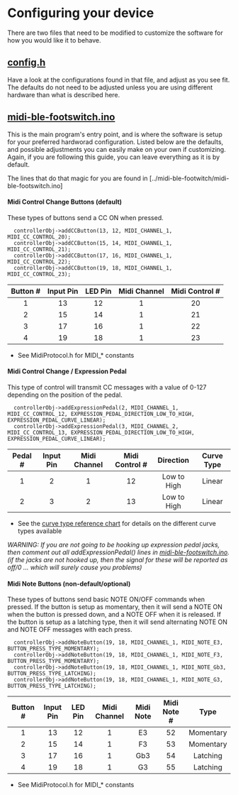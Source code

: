 # Configuring your device

There are two files that need to be modified to customize the software for how you would like it to behave.

## [config.h](config.h)

Have a look at the configurations found in that file, and adjust as you see fit.  The defaults do not need to be adjusted unless you are using different hardware than what is described here.

## [midi-ble-footswitch.ino](midi-ble-footswitch.ino)

This is the main program's entry point, and is where the software is setup for your preferred hardworad configuration.  Listed below are the defaults, and possible adjustments you can easily make on your own if customizing.  Again, if you are following this guide, you can leave everything as it is by default.

The lines that do that magic for you are found in [../midi-ble-footwitch/midi-ble-footswitch.ino]

#### Midi Control Change Buttons (default)

These types of buttons send a CC ON when pressed.

```
  controllerObj->addCCButton(13, 12, MIDI_CHANNEL_1, MIDI_CC_CONTROL_20);
  controllerObj->addCCButton(15, 14, MIDI_CHANNEL_1, MIDI_CC_CONTROL_21);
  controllerObj->addCCButton(17, 16, MIDI_CHANNEL_1, MIDI_CC_CONTROL_22);
  controllerObj->addCCButton(19, 18, MIDI_CHANNEL_1, MIDI_CC_CONTROL_23);
```
| Button # | Input Pin | LED Pin | Midi Channel | Midi Control # |
|:--------:|:---------:|:-------:|:------------:|:--------------:|
| 1        | 13        | 12      | 1            | 20             |
| 2        | 15        | 14      | 1            | 21             |
| 3        | 17        | 16      | 1            | 22             |
| 4        | 19        | 18      | 1            | 23             |

* See MidiProtocol.h for MIDI_* constants

#### Midi Control Change / Expression Pedal

This type of control will transmit CC messages with a value of 0-127 depending on the position of the pedal.

```
  controllerObj->addExpressionPedal(2, MIDI_CHANNEL_1, MIDI_CC_CONTROL_12, EXPRESSION_PEDAL_DIRECTION_LOW_TO_HIGH, EXPRESSION_PEDAL_CURVE_LINEAR);
  controllerObj->addExpressionPedal(3, MIDI_CHANNEL_2, MIDI_CC_CONTROL_13, EXPRESSION_PEDAL_DIRECTION_LOW_TO_HIGH, EXPRESSION_PEDAL_CURVE_LINEAR);
```

| Pedal # | Input Pin | Midi Channel | Midi Control # | Direction   | Curve Type |
|:-------:|:---------:|:------------:|:--------------:|:-----------:|:----------:|
| 1       | 2         | 1            | 12             | Low to High | Linear     |
| 2       | 3         | 2            | 13             | Low to High | Linear     |

* See the [curve type reference chart](README/reference-pedal-curves.mdparts-list.md) for details on the different curve types available

_WARNING: If you are not going to be hooking up expression pedal jacks, then comment out all addExpressionPedal() lines in [midi-ble-footswitch.ino](midi-ble-footswitch.ino).  (if the jacks are not hooked up, then the signal for these will be reported as off/0 ... which will surely cause you problems)_



#### Midi Note Buttons (non-default/optional)

These types of buttons send basic NOTE ON/OFF commands when pressed.  If the button is setup as momentary, then  it will send a NOTE ON when the button is pressed down, and a NOTE OFF when it is released.  If the button is setup as a latching type, then it will send alternating NOTE ON and NOTE OFF messages with each press.

```
  controllerObj->addNoteButton(19, 18, MIDI_CHANNEL_1, MIDI_NOTE_E3, BUTTON_PRESS_TYPE_MOMENTARY);
  controllerObj->addNoteButton(19, 18, MIDI_CHANNEL_1, MIDI_NOTE_F3, BUTTON_PRESS_TYPE_MOMENTARY);
  controllerObj->addNoteButton(19, 18, MIDI_CHANNEL_1, MIDI_NOTE_Gb3, BUTTON_PRESS_TYPE_LATCHING);
  controllerObj->addNoteButton(19, 18, MIDI_CHANNEL_1, MIDI_NOTE_G3, BUTTON_PRESS_TYPE_LATCHING);
```

| Button # | Input Pin | LED Pin | Midi Channel | Midi Note | Midi Note # | Type      |
|:--------:|:---------:|:-------:|:------------:|:---------:|:-----------:|:---------:|
| 1        | 13        | 12        | 1            | E3        | 52        | Momentary |
| 2        | 15        | 14        | 1            | F3        | 53        | Momentary |
| 3        | 17        | 16        | 1            | Gb3       | 54        | Latching  |
| 4        | 19        | 18        | 1            | G3        | 55        | Latching  |

* See MidiProtocol.h for MIDI_* constants

